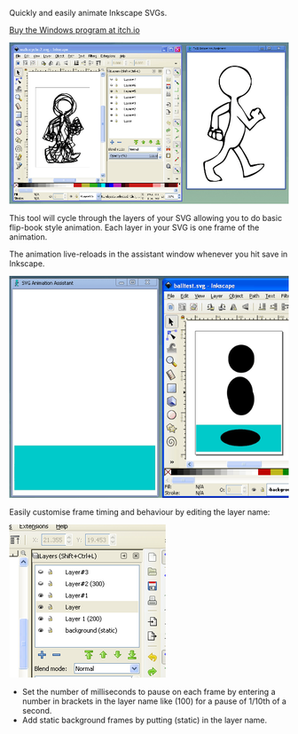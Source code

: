 Quickly and easily animate Inkscape SVGs.

[Buy the Windows program at itch.io](https://thebusiness.itch.io/svg-animation-assistant)

![SVG Animation Assistant interface showing Inkscape and a walk cycle animation](./screens/walk-cycle.gif)

This tool will cycle through the layers of your SVG allowing you to do basic flip-book style animation. Each layer in your SVG is one frame of the animation.

The animation live-reloads in the assistant window whenever you hit save in Inkscape.

![SVG Animation Assistant interface showing live reloading](./screens/svg-animation-assistant.gif)

Easily customise frame timing and behaviour by editing the layer name:

![Inkscape layers UI with customisation](./screens/layers.png)

 * Set the number of milliseconds to pause on each frame by entering a number in brackets in the layer name like (100) for a pause of 1/10th of a second.
 * Add static background frames by putting (static) in the layer name.

